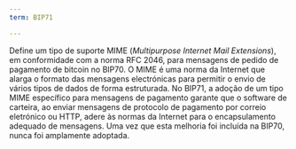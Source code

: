 ```yaml
---
term: BIP71

---
```

Define um tipo de suporte MIME (*Multipurpose Internet Mail Extensions*), em conformidade com a norma RFC 2046, para mensagens de pedido de pagamento de bitcoin no BIP70. O MIME é uma norma da Internet que alarga o formato das mensagens electrónicas para permitir o envio de vários tipos de dados de forma estruturada. No BIP71, a adoção de um tipo MIME específico para mensagens de pagamento garante que o software de carteira, ao enviar mensagens de protocolo de pagamento por correio eletrónico ou HTTP, adere às normas da Internet para o encapsulamento adequado de mensagens. Uma vez que esta melhoria foi incluída na BIP70, nunca foi amplamente adoptada.